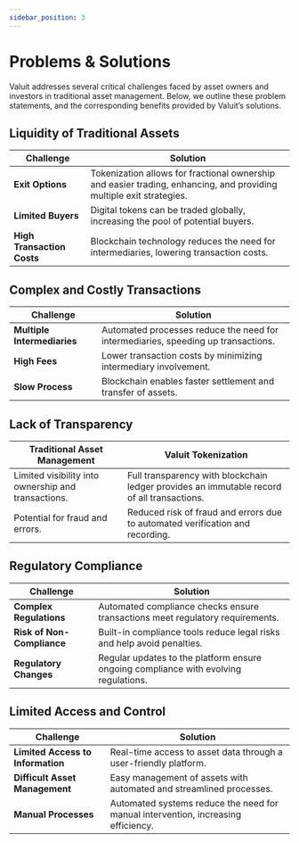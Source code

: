 ```yaml
---
sidebar_position: 3
---
```


# Problems & Solutions

Valuit addresses several critical challenges faced by asset owners and investors in traditional asset management. Below, we outline these problem statements, and the corresponding benefits provided by Valuit’s solutions.

## Liquidity of Traditional Assets

| **Challenge** | **Solution** |
| --- | --- |
| **Exit Options** | Tokenization allows for fractional ownership and easier trading, enhancing, and providing multiple exit strategies. |
| **Limited Buyers** | Digital tokens can be traded globally, increasing the pool of potential buyers. |
| **High Transaction Costs** | Blockchain technology reduces the need for intermediaries, lowering transaction costs. |

## Complex and Costly Transactions

| **Challenge** | **Solution** |
| --- | --- |
| **Multiple Intermediaries** | Automated processes reduce the need for intermediaries, speeding up transactions. |
| **High Fees** | Lower transaction costs by minimizing intermediary involvement. |
| **Slow Process** | Blockchain enables faster settlement and transfer of assets. |

## Lack of Transparency

| **Traditional Asset Management** | **Valuit Tokenization** |
| --- | --- |
| Limited visibility into ownership and transactions. | Full transparency with blockchain ledger provides an immutable record of all transactions. |
| Potential for fraud and errors. | Reduced risk of fraud and errors due to automated verification and recording. |

## Regulatory Compliance

| **Challenge** | **Solution** |
| --- | --- |
| **Complex Regulations** | Automated compliance checks ensure transactions meet regulatory requirements. |
| **Risk of Non-Compliance** | Built-in compliance tools reduce legal risks and help avoid penalties. |
| **Regulatory Changes** | Regular updates to the platform ensure ongoing compliance with evolving regulations. |

## Limited Access and Control

| **Challenge** | **Solution** |
| --- | --- |
| **Limited Access to Information** | Real-time access to asset data through a user-friendly platform. |
| **Difficult Asset Management** | Easy management of assets with automated and streamlined processes. |
| **Manual Processes** | Automated systems reduce the need for manual intervention, increasing efficiency. |
